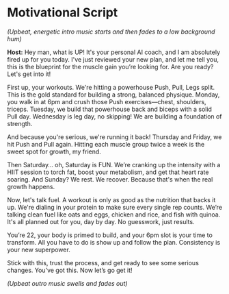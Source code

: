 # Motivational Script

*(Upbeat, energetic intro music starts and then fades to a low background hum)*

**Host:** Hey man, what is UP! It's your personal AI coach, and I am absolutely fired up for you today. I've just reviewed your new plan, and let me tell you, this is the blueprint for the muscle gain you’re looking for. Are you ready? Let's get into it!

First up, your workouts. We're hitting a powerhouse Push, Pull, Legs split. This is the gold standard for building a strong, balanced physique. Monday, you walk in at 6pm and crush those Push exercises—chest, shoulders, triceps. Tuesday, we build that powerhouse back and biceps with a solid Pull day. Wednesday is leg day, no skipping! We are building a foundation of strength.

And because you're serious, we're running it back! Thursday and Friday, we hit Push and Pull again. Hitting each muscle group twice a week is the sweet spot for growth, my friend.

Then Saturday… oh, Saturday is FUN. We’re cranking up the intensity with a HIIT session to torch fat, boost your metabolism, and get that heart rate soaring. And Sunday? We rest. We recover. Because that's when the real growth happens.

Now, let's talk fuel. A workout is only as good as the nutrition that backs it up. We're dialing in your protein to make sure every single rep counts. We’re talking clean fuel like oats and eggs, chicken and rice, and fish with quinoa. It's all planned out for you, day by day. No guesswork, just results.

You’re 22, your body is primed to build, and your 6pm slot is your time to transform. All you have to do is show up and follow the plan. Consistency is your new superpower.

Stick with this, trust the process, and get ready to see some serious changes. You’ve got this. Now let’s go get it!

*(Upbeat outro music swells and fades out)*
